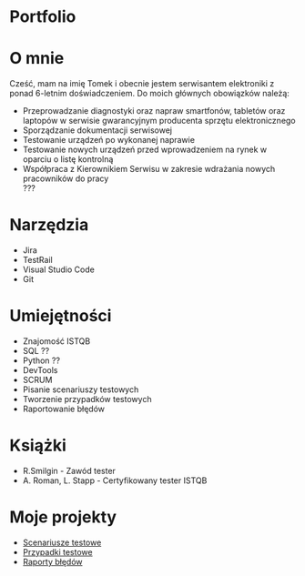 # Portfolio

<h1>O mnie</h1>
Cześć, mam na imię Tomek i obecnie jestem serwisantem elektroniki z ponad 6-letnim doświadczeniem. Do moich głównych obowiązków należą: <ul>
<li>Przeprowadzanie diagnostyki oraz napraw smartfonów, tabletów oraz laptopów w serwisie gwarancyjnym producenta sprzętu elektronicznego</li>
<li>Sporządzanie dokumentacji serwisowej </li>
<li>Testowanie urządzeń po wykonanej naprawie </li>
<li>Testowanie nowych urządzeń przed wprowadzeniem na rynek w oparciu o listę kontrolną </li>
<li>Współpraca z Kierownikiem Serwisu w zakresie wdrażania nowych pracowników do pracy </li>
???</ul>

<h1>Narzędzia</h1>
<ul>
<li>Jira </li> 
<li>TestRail </li>
<li>Visual Studio Code </li>
<li>Git </li>
</ul>

<h1>Umiejętności</h1>
<ul>
<li>Znajomość ISTQB </li> 
<li>SQL ??</li>
<li>Python ?? </li>
<li>DevTools </li>
<li>SCRUM </li> 
<li>Pisanie scenariuszy testowych </li>
<li>Tworzenie przypadków testowych </li>
<li>Raportowanie błędów </li>
</ul>

<h1>Książki</h1>
<ul>
<li>R.Smilgin - Zawód tester </li>
<li>A. Roman, L. Stapp - Certyfikowany tester ISTQB </li>
</ul>

<h1>Moje projekty</h1>
<ul>
<li><a href="https://docs.google.com/spreadsheets/d/1PTwKa9PpbUowTkgXR9_EAGmyGmlhmdknsHo82p7C5Os/edit#gid=0" target="_blank" rel="noopener noreferrer">Scenariusze testowe</a> </li>
<li><a href="https://docs.google.com/spreadsheets/d/1PTwKa9PpbUowTkgXR9_EAGmyGmlhmdknsHo82p7C5Os/edit#gid=1259240765" target="_blank" rel="noopener noreferrer">Przypadki testowe</a> </li>
<li><a href="https://docs.google.com/document/d/10AaW_0m_LiWHRHeG08x3bo4cT_qYHh5lb_hY4_QxNIs/edit" target="_blank" rel="noopener noreferrer">Raporty błędów</a>
</ul>
